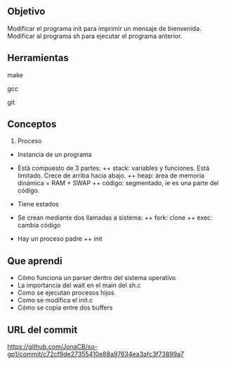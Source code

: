 ## Objetivo
Modificar el programa init para imprimir un mensaje de bienvenida.
Modificar al programa sh para ejecutar el programa anterior.

## Herramientas

make

gcc

git

## Conceptos

1) Proceso

+ Instancia de un programa
+ Está compuesto de 3 partes:
++ stack: variables y funciones. Está limitado. Crece de arriba hacia abajo.
++ heap: área de memoria dinámica = RAM + SWAP
++ código: segmentado, ie es una parte del código.

+ Tiene estados

+ Se crean mediante dos llamadas a sistema:
++ fork: clone
++ exec: cambia código

+ Hay un proceso padre
++ init

## Que aprendi
+ Cómo funciona un parser dentro del sistema operativo
+ La importancia del wait en el main del sh.c
+ Como se ejecutan procesos hijos
+ Como se modifica el init.c
+ Cómo se copia entre dos buffers

## URL del commit
https://github.com/JonaCB/so-gp1/commit/c72cf9de27355410e88a97634ea3afc3f73899a7
